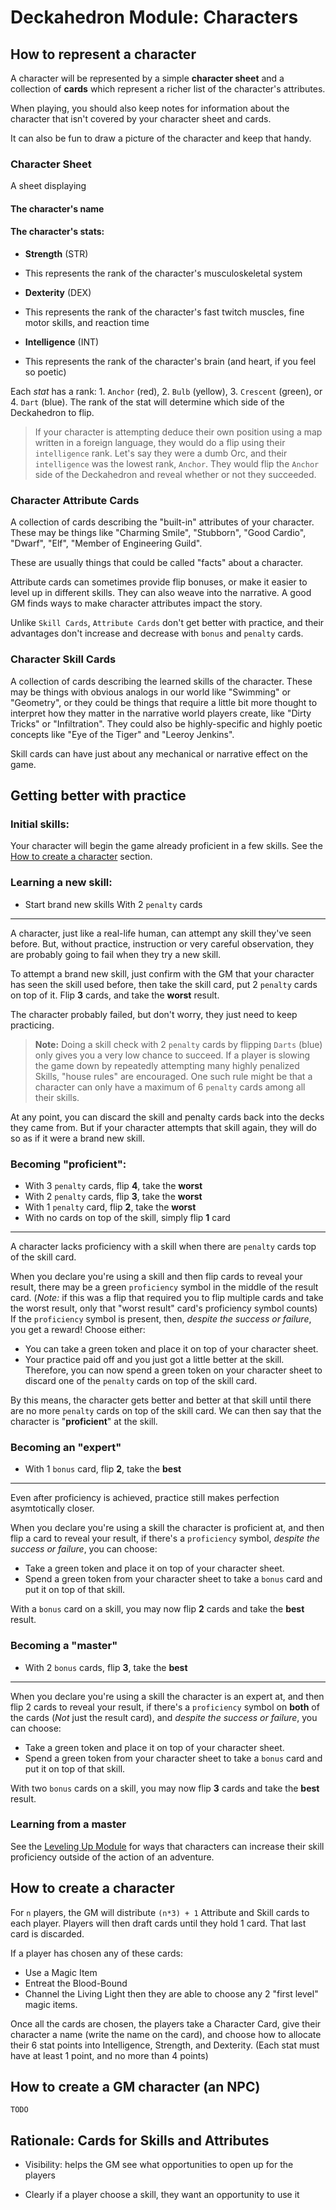 # Deckahedron Module: Characters


## How to represent a character

A character will be represented by a simple **character sheet** and a
collection of **cards** which represent a richer list of the character's
attributes.

When playing, you should also keep notes for information
about the character that isn't covered by your character sheet and cards.

It can also be fun to draw a picture of the character and keep that handy.

### Character Sheet

A sheet displaying

#### The character's **name**
#### The character's **stats**:
  * **Strength** (STR)
   - This represents the rank of the character's musculoskeletal system
  * **Dexterity** (DEX)
   - This represents the rank of the character's fast twitch muscles, fine motor skills, and reaction time
  * **Intelligence** (INT)
   - This represents the rank of the character's brain (and heart, if you feel so poetic)

Each *stat* has a rank: 1. `Anchor` (red), 2. `Bulb` (yellow),
3. `Crescent` (green), or 4. `Dart` (blue).
The rank of the stat will determine which side of the Deckahedron to flip.

> If your character is attempting deduce their own position using a
> map written in a foreign language, they would do a flip using
> their `intelligence` rank.  Let's say they were a dumb Orc, and their
> `intelligence` was the lowest rank, `Anchor`. They would flip the `Anchor`
> side of the Deckahedron and reveal whether or not they succeeded.

### Character Attribute Cards

A collection of cards describing the "built-in" attributes of your character.
These may be things like "Charming Smile", "Stubborn", "Good Cardio",
"Dwarf", "Elf", "Member of Engineering Guild".

These are usually things that could be called "facts" about a character.

Attribute cards can sometimes provide flip bonuses, or make it easier to
level up in different skills.  They can also weave into the narrative. A
good GM finds ways to make character attributes impact the story.

Unlike `Skill Cards`, `Attribute Cards` don't get better with practice,
and their advantages don't increase and decrease with `bonus` and `penalty`
cards.

### Character Skill Cards

A collection of cards describing the learned skills of the character.
These may be things with obvious analogs in our world like "Swimming" or
"Geometry", or they could be things that require a little bit more
thought to interpret how they matter in the narrative world players create,
like "Dirty Tricks" or "Infiltration". They could also be highly-specific
and highly poetic concepts like "Eye of the Tiger" and "Leeroy Jenkins".

Skill cards can have just about any mechanical or narrative effect on the game.

## Getting better with practice

### Initial skills:

Your character will begin the game already proficient in a few
skills.  See the [How to create a character](#how-to-create-a-character)
section.

### Learning a new skill:

 * Start brand new skills With 2 `penalty` cards

---

A character, just like a real-life human, can attempt any skill they've
seen before. But, without practice, instruction or very careful observation,
they are probably going to fail when they try a new skill.

To attempt a brand new skill, just confirm with the GM that your character has
seen the skill used before, then take the skill card, put 2 `penalty` cards on
top of it. Flip **3** cards, and take the **worst** result.

The character probably failed, but don't worry, they just need to keep
practicing.

> **Note:** Doing a skill check with 2 `penalty` cards by flipping `Darts`
> (blue) only gives you a very low chance to succeed.  If a player is slowing
> the game down by repeatedly attempting many highly penalized Skills,
> "house rules" are encouraged.  One such rule might be that a character
> can only have a maximum of 6 `penalty` cards among all their skills.

At any point, you can discard the skill and penalty cards back into the decks
they came from. But if your character attempts that skill again, they will
do so as if it were a brand new skill.

### Becoming "proficient":

 * With 3 `penalty` cards, flip **4**, take the **worst**
 * With 2 `penalty` cards, flip **3**, take the **worst**
 * With 1 `penalty` card, flip **2**, take the **worst**
 * With no cards on top of the skill, simply flip **1** card

---

A character lacks proficiency with a skill when there are `penalty` cards
top of the skill card.

When you declare you're using a skill and then flip cards to reveal your
result, there may be a green `proficiency` symbol in the middle of the 
result card.
(*Note:* if this was a flip that required you to flip multiple cards and
take the worst result, only that "worst result" card's proficiency symbol
counts)
If the `proficiency` symbol is present, then, *despite the success or
failure*, you get a reward!  Choose either:

 * You can take a green token and place it on top of your character sheet.
 * Your practice paid off and you just got a little better at the skill.
   Therefore, you can now spend a green token on your character sheet to
   discard one of the `penalty` cards on top of the skill card.

By this means, the character gets better and better at that skill until
there are no more `penalty` cards on top of the skill card.  We can then
say that the character is "**proficient**" at the skill.


### Becoming an "expert"

 * With 1 `bonus` card, flip **2**, take the **best**

---

Even after proficiency is achieved, practice still makes perfection
asymtotically closer.

When you declare you're using a skill the character is proficient at,
and then flip a card to reveal your result, if there's a `proficiency`
symbol, *despite the success or failure*, you can choose:

 * Take a green token and place it on top of your character sheet.
 * Spend a green token from your character sheet to take a `bonus`
   card and put it on top of that skill.

With a `bonus` card on a skill, you may now flip **2** cards and take the
**best** result.

### Becoming a "master"

 * With 2 `bonus` cards, flip **3**, take the **best**

---

When you declare you're using a skill the character is an expert at,
and then flip 2 cards to reveal your result, if there's a `proficiency`
symbol on **both** of the cards (*Not* just the result card), and *despite
the success or failure*, you can choose:

 * Take a green token and place it on top of your character sheet.
 * Spend a green token from your character sheet to take a `bonus`
   card and put it on top of that skill.

With two `bonus` cards on a skill, you may now flip **3** cards and take the
**best** result.


### Learning from a master

See the [Leveling Up Module](mod_levels.md)
for ways that characters can increase their skill proficiency outside
of the action of an adventure.

## How to create a character

For `n` players, the GM will distribute `(n*3) + 1` Attribute and Skill
cards to each player. Players will then draft cards until they hold 1
card.  That last card is discarded.

If a player has chosen any of these cards:
 * Use a Magic Item
 * Entreat the Blood-Bound
 * Channel the Living Light
then they are able to choose any 2 "first level" magic items.

Once all the cards are chosen, the players take a Character Card, give their
character a name (write the name on the card), and choose how to allocate
their 6 stat points into Intelligence, Strength, and Dexterity. (Each stat
must have at least 1 point, and no more than 4 points)


## How to create a GM character (an NPC)

`TODO`

## Rationale: Cards for Skills and Attributes

 * Visibility: helps the GM see what opportunities to open up for the players
  - Clearly if a player choose a skill, they want an opportunity to use it
